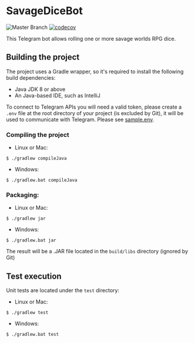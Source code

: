# SavageDiceBot

![Master Branch](https://github.com/mdelapenya/savagedicebot-telegram/workflows/Pushes%20to%20master/badge.svg?branch=master)
[![codecov](https://codecov.io/gh/mdelapenya/savagedicebot-telegram/branch/master/graph/badge.svg)](https://codecov.io/gh/mdelapenya/savagedicebot-telegram)

This Telegram bot allows rolling one or more savage worlds RPG dice.

## Building the project
The project uses a Gradle wrapper, so it's required to install the following build dependencies:

- Java JDK 8 or above
- An Java-based IDE, such as IntelliJ

To connect to Telegram APIs you will need a valid token, please create a `.env` file at the root directory of your project (is excluded by Git), it will be used to communicate with Telegram. Please see [sample.env](./sample.env).

### Compiling the project
- Linux or Mac:
```shell
$ ./gradlew compileJava
```
- Windows:
```shell
$ ./gradlew.bat compileJava
```

### Packaging:
- Linux or Mac:
```shell
$ ./gradlew jar
```
- Windows:
```shell
$ ./gradlew.bat jar
```

The result will be a .JAR file located in the `build/libs` directory (ignored by Git)

## Test execution
Unit tests are located under the `test` directory:

- Linux or Mac:
```shell
$ ./gradlew test
```
- Windows:
```shell
$ ./gradlew.bat test
```
